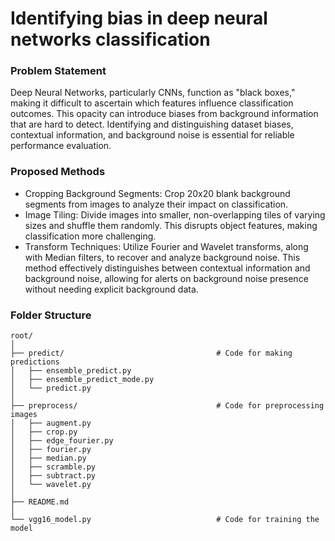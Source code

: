 # Identifying bias in deep neural networks classification

### Problem Statement
Deep Neural Networks, particularly CNNs, function as "black boxes," making it difficult to ascertain which features influence classification outcomes. This opacity can introduce biases from background information that are hard to detect. Identifying and distinguishing dataset biases, contextual information, and background noise is essential for reliable performance evaluation.

### Proposed Methods
- Cropping Background Segments: Crop 20x20 blank background segments from images to analyze their impact on classification.
- Image Tiling: Divide images into smaller, non-overlapping tiles of varying sizes and shuffle them randomly. This disrupts object features, making classification more challenging.
- Transform Techniques: Utilize Fourier and Wavelet transforms, along with Median filters, to recover and analyze background noise. This method effectively distinguishes between contextual information and background noise, allowing for alerts on background noise presence without needing explicit background data.


### Folder Structure

    root/
    │
    ├── predict/                                  # Code for making predictions
    │   ├── ensemble_predict.py
    │   ├── ensemble_predict_mode.py
    │   └── predict.py
    │
    ├── preprocess/                               # Code for preprocessing images
    │   ├── augment.py
    │   ├── crop.py
    │   ├── edge_fourier.py
    │   ├── fourier.py
    │   ├── median.py
    │   ├── scramble.py
    │   ├── subtract.py
    │   └── wavelet.py
    │
    ├── README.md 
    │
    └── vgg16_model.py                            # Code for training the model
